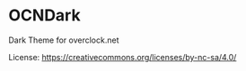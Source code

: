 # OCNDark
Dark Theme for overclock.net

License: https://creativecommons.org/licenses/by-nc-sa/4.0/
